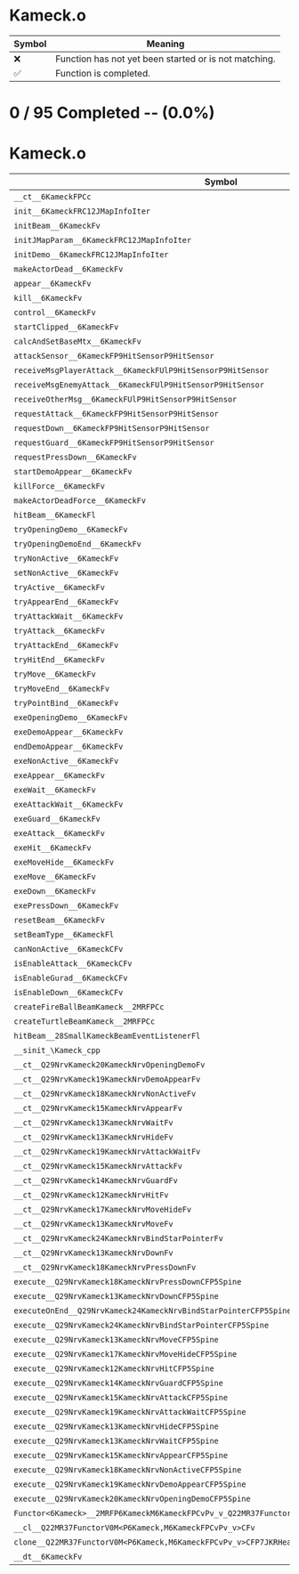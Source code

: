 # Kameck.o
| Symbol | Meaning 
| ------------- | ------------- 
| :x: | Function has not yet been started or is not matching. 
| :white_check_mark: | Function is completed. 


# 0 / 95 Completed -- (0.0%)
# Kameck.o
| Symbol | Decompiled? |
| ------------- | ------------- |
| `__ct__6KameckFPCc` | :x: |
| `init__6KameckFRC12JMapInfoIter` | :x: |
| `initBeam__6KameckFv` | :x: |
| `initJMapParam__6KameckFRC12JMapInfoIter` | :x: |
| `initDemo__6KameckFRC12JMapInfoIter` | :x: |
| `makeActorDead__6KameckFv` | :x: |
| `appear__6KameckFv` | :x: |
| `kill__6KameckFv` | :x: |
| `control__6KameckFv` | :x: |
| `startClipped__6KameckFv` | :x: |
| `calcAndSetBaseMtx__6KameckFv` | :x: |
| `attackSensor__6KameckFP9HitSensorP9HitSensor` | :x: |
| `receiveMsgPlayerAttack__6KameckFUlP9HitSensorP9HitSensor` | :x: |
| `receiveMsgEnemyAttack__6KameckFUlP9HitSensorP9HitSensor` | :x: |
| `receiveOtherMsg__6KameckFUlP9HitSensorP9HitSensor` | :x: |
| `requestAttack__6KameckFP9HitSensorP9HitSensor` | :x: |
| `requestDown__6KameckFP9HitSensorP9HitSensor` | :x: |
| `requestGuard__6KameckFP9HitSensorP9HitSensor` | :x: |
| `requestPressDown__6KameckFv` | :x: |
| `startDemoAppear__6KameckFv` | :x: |
| `killForce__6KameckFv` | :x: |
| `makeActorDeadForce__6KameckFv` | :x: |
| `hitBeam__6KameckFl` | :x: |
| `tryOpeningDemo__6KameckFv` | :x: |
| `tryOpeningDemoEnd__6KameckFv` | :x: |
| `tryNonActive__6KameckFv` | :x: |
| `setNonActive__6KameckFv` | :x: |
| `tryActive__6KameckFv` | :x: |
| `tryAppearEnd__6KameckFv` | :x: |
| `tryAttackWait__6KameckFv` | :x: |
| `tryAttack__6KameckFv` | :x: |
| `tryAttackEnd__6KameckFv` | :x: |
| `tryHitEnd__6KameckFv` | :x: |
| `tryMove__6KameckFv` | :x: |
| `tryMoveEnd__6KameckFv` | :x: |
| `tryPointBind__6KameckFv` | :x: |
| `exeOpeningDemo__6KameckFv` | :x: |
| `exeDemoAppear__6KameckFv` | :x: |
| `endDemoAppear__6KameckFv` | :x: |
| `exeNonActive__6KameckFv` | :x: |
| `exeAppear__6KameckFv` | :x: |
| `exeWait__6KameckFv` | :x: |
| `exeAttackWait__6KameckFv` | :x: |
| `exeGuard__6KameckFv` | :x: |
| `exeAttack__6KameckFv` | :x: |
| `exeHit__6KameckFv` | :x: |
| `exeMoveHide__6KameckFv` | :x: |
| `exeMove__6KameckFv` | :x: |
| `exeDown__6KameckFv` | :x: |
| `exePressDown__6KameckFv` | :x: |
| `resetBeam__6KameckFv` | :x: |
| `setBeamType__6KameckFl` | :x: |
| `canNonActive__6KameckCFv` | :x: |
| `isEnableAttack__6KameckCFv` | :x: |
| `isEnableGurad__6KameckCFv` | :x: |
| `isEnableDown__6KameckCFv` | :x: |
| `createFireBallBeamKameck__2MRFPCc` | :x: |
| `createTurtleBeamKameck__2MRFPCc` | :x: |
| `hitBeam__28SmallKameckBeamEventListenerFl` | :x: |
| `__sinit_\Kameck_cpp` | :x: |
| `__ct__Q29NrvKameck20KameckNrvOpeningDemoFv` | :x: |
| `__ct__Q29NrvKameck19KameckNrvDemoAppearFv` | :x: |
| `__ct__Q29NrvKameck18KameckNrvNonActiveFv` | :x: |
| `__ct__Q29NrvKameck15KameckNrvAppearFv` | :x: |
| `__ct__Q29NrvKameck13KameckNrvWaitFv` | :x: |
| `__ct__Q29NrvKameck13KameckNrvHideFv` | :x: |
| `__ct__Q29NrvKameck19KameckNrvAttackWaitFv` | :x: |
| `__ct__Q29NrvKameck15KameckNrvAttackFv` | :x: |
| `__ct__Q29NrvKameck14KameckNrvGuardFv` | :x: |
| `__ct__Q29NrvKameck12KameckNrvHitFv` | :x: |
| `__ct__Q29NrvKameck17KameckNrvMoveHideFv` | :x: |
| `__ct__Q29NrvKameck13KameckNrvMoveFv` | :x: |
| `__ct__Q29NrvKameck24KameckNrvBindStarPointerFv` | :x: |
| `__ct__Q29NrvKameck13KameckNrvDownFv` | :x: |
| `__ct__Q29NrvKameck18KameckNrvPressDownFv` | :x: |
| `execute__Q29NrvKameck18KameckNrvPressDownCFP5Spine` | :x: |
| `execute__Q29NrvKameck13KameckNrvDownCFP5Spine` | :x: |
| `executeOnEnd__Q29NrvKameck24KameckNrvBindStarPointerCFP5Spine` | :x: |
| `execute__Q29NrvKameck24KameckNrvBindStarPointerCFP5Spine` | :x: |
| `execute__Q29NrvKameck13KameckNrvMoveCFP5Spine` | :x: |
| `execute__Q29NrvKameck17KameckNrvMoveHideCFP5Spine` | :x: |
| `execute__Q29NrvKameck12KameckNrvHitCFP5Spine` | :x: |
| `execute__Q29NrvKameck14KameckNrvGuardCFP5Spine` | :x: |
| `execute__Q29NrvKameck15KameckNrvAttackCFP5Spine` | :x: |
| `execute__Q29NrvKameck19KameckNrvAttackWaitCFP5Spine` | :x: |
| `execute__Q29NrvKameck13KameckNrvHideCFP5Spine` | :x: |
| `execute__Q29NrvKameck13KameckNrvWaitCFP5Spine` | :x: |
| `execute__Q29NrvKameck15KameckNrvAppearCFP5Spine` | :x: |
| `execute__Q29NrvKameck18KameckNrvNonActiveCFP5Spine` | :x: |
| `execute__Q29NrvKameck19KameckNrvDemoAppearCFP5Spine` | :x: |
| `execute__Q29NrvKameck20KameckNrvOpeningDemoCFP5Spine` | :x: |
| `Functor<6Kameck>__2MRFP6KameckM6KameckFPCvPv_v_Q22MR37FunctorV0M<P6Kameck,M6KameckFPCvPv_v>` | :x: |
| `__cl__Q22MR37FunctorV0M<P6Kameck,M6KameckFPCvPv_v>CFv` | :x: |
| `clone__Q22MR37FunctorV0M<P6Kameck,M6KameckFPCvPv_v>CFP7JKRHeap` | :x: |
| `__dt__6KameckFv` | :x: |
